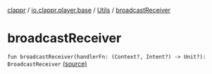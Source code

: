 [clappr](../../index.md) / [io.clappr.player.base](../index.md) / [Utils](index.md) / [broadcastReceiver](.)

# broadcastReceiver

`fun broadcastReceiver(handlerFn: (Context?, Intent?) -> Unit?): BroadcastReceiver` [(source)](https://github.com/clappr/clappr-android/tree/dev/clappr/src/main/kotlin/io/clappr/player/base/Utils.kt#L14)